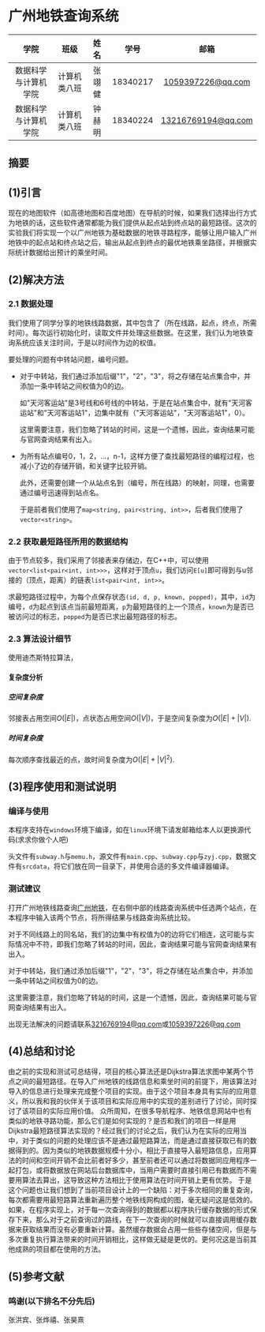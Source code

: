 # 广州地铁查询系统


|学院|班级|姓名|学号|邮箱|
|:-:|:-:|:-:|:-:|:-:|
|数据科学与计算机学院|计算机类八班|张翊健|18340217|1059397226@qq.com|
|数据科学与计算机学院|计算机类八班|钟赫明|18340224|13216769194@qq.com|

## 摘要

## (1)引言

现在的地图软件（如高德地图和百度地图）在导航的时候，如果我们选择出行方式为地铁的话，这些软件通常都能为我们提供从起点站到终点站的最短路径。这次的实验我们将实现一个以广州地铁为基础数据的地铁寻路程序，能够让用户输入广州地铁中的起点站和终点站之后，输出从起点到终点的最优地铁乘坐路径，并根据实际统计数据给出预计的乘坐时间。

## (2)解决方法

### 2.1 数据处理

我们使用了同学分享的地铁线路数据，其中包含了（所在线路，起点，终点，所需时间）。每次运行初始化时，读取文件并处理这些数据。在这里，我们认为地铁查询系统应该关注时间，于是以时间作为边的权值。

要处理的问题有中转站问题，编号问题。

+ 对于中转站，我们通过添加后缀"1"，"2"，"3"，将之存储在站点集合中，并添加一条中转站之间权值为0的边。

  如"天河客运站"是3号线和6号线的中转站，于是在站点集合中，就有"天河客运站"和"天河客运站1"，边集中就有（"天河客运站"，"天河客运站1"，0）。

  这里需要注意，我们忽略了转站的时间，这是一个遗憾，因此，查询结果可能与官网查询结果有出入。

+ 为所有站点编号0，1，2，...，n-1，这样方便了查找最短路径的编程过程，也减小了边的存储开销，和关键字比较开销。

  此外，还需要创建一个从站点名到（编号，所在线路）的映射，同理，也需要通过编号迅速得到站点名。

  于是前者我们使用了`map<string, pair<string, int>>`，后者我们使用了`vector<string>`。



### 2.2 获取最短路径所用的数据结构

由于节点较多，我们采用了邻接表来存储边，在C++中，可以使用`vector<list<pair<int, int>>>`，这样对于顶点`u`，我们访问`E[u]`即可得到与u邻接的（顶点，距离）的链表`list<pair<int, int>>`。

求最短路径过程中，为每个点保存状态`(id, d, p, known, popped)`，其中，`id`为编号，`d`为起点到该点当前最短距离，`p`为最短路径的上一个顶点，`known`为是否已被访问过的标志，`popped`为是否已求出最短路径的标志。

### 2.3 算法设计细节

使用迪杰斯特拉算法，





#### 复杂度分析

##### 空间复杂度

邻接表占用空间$O(|E|)$，点状态占用空间$O(|V|)$，于是空间复杂度为$O(|E|+|V|)$.

##### 时间复杂度

每次顺序查找最近的点，故时间复杂度为$O(|E|+|V|^2)$.

## (3)程序使用和测试说明

### 编译与使用

本程序支持在`windows`环境下编译，如在`linux`环境下请发邮箱给本人以更换源代码(求求你做个人吧)

头文件有`subway.h`与`memu.h`，源文件有`main.cpp`、`subway.cpp`与`zyj.cpp`，数据文件有`srcdata`，将它们放在同一目录下，并使用合适的多文件编译器编译。



### 测试建议

打开广州地铁线路查询[广州地铁](https://github.com/learn-by-consciousness/subway/blob/master/www.gzmtr.com)，在右侧中部的线路查询系统中任选两个站点，在本程序中输入该两个节点，将所得结果与线路查询系统比较。

对于不同线路上的同名站，我们的边集中有权值为0的边将它们相连，这可能与实际情况中不符，即我们忽略了转站的时间，因此，查询结果可能与官网查询结果有出入。

对于中转站，我们通过添加后缀"1"，"2"，"3"，将之存储在站点集合中，并添加一条中转站之间权值为0的边。

这里需要注意，我们忽略了转站的时间，这是一个遗憾，因此，查询结果可能与官网查询结果有出入。

出现无法解决的问题请联系[3216769194@qq.com](mailto:3216769194@qq.com)或[1059397226@qq.com](mailto:1059397226@qq.com)



## (4)总结和讨论

由之前的实现和测试可总结得，项目的核心算法还是Dijkstra算法求图中某两个节点之间的最短路径。在导入广州地铁的线路信息和乘坐时间的前提下，用该算法对导入的信息进行处理来完成整个项目的实现。由于这个项目本身具有实际的应用意义，所以我和我的伙伴关于该项目和实际应用中的实现的差别进行了讨论，同时探讨了该项目的实际应用价值。
众所周知，在很多导航程序、地铁信息网站中也有类似的地铁寻路功能，那么它们是如何实现的？是否和我们的项目一样是用Dijkstra最短路径算法实现的？经过我们的讨论之后，我们认为在实际的应用当中，对于类似的问题的处理应该不是通过最短路算法，而是通过直接获取已有的数据得到的。因为类似的地铁数据规模十分小，相比于直接导入最短路信息，应用算法的时间和空间开销不会比前者好多少，甚至前者还可以通过将数据同应用程序一起打包，或将数据放在网站后台数据库中，当用户需要时直接引用已有数据而不需要用算法去算出，这导致这种方法相比于使用算法在时间开销上更有优势。
于是这个问题也让我们想到了当前项目设计上的一个缺陷：对于多次相同的重复查询，每次都需要用最短路算法重新遍历整个地铁线网构成的图，毫无疑问这是低效的。如果，在程序实现上，对于每一次查询得到的数据都以程序执行缓存数据的形式保存下来，那么对于之前查询过的路线，在下一次查询的时候就可以直接调用缓存数据来获取结果而没有必要重新计算。虽然缓存数据会占用一些些存储空间，但是与多次重复执行算法带来的时间开销相比，这样做无疑是更优的。更何况这是当前其他成熟的项目都在使用的方法。



## (5)参考文献



### 鸣谢(以下排名不分先后)

张洪宾、张烨禧、张昊熹
